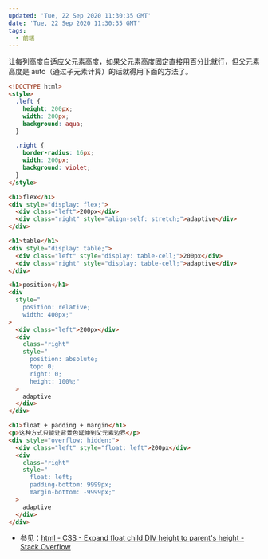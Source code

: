 ```yaml
---
updated: 'Tue, 22 Sep 2020 11:30:35 GMT'
date: 'Tue, 22 Sep 2020 11:30:35 GMT'
tags:
  - 前端
---
```


让每列高度自适应父元素高度，如果父元素高度固定直接用百分比就行，但父元素高度是 auto（通过子元素计算）的话就得用下面的方法了。

```html
<!DOCTYPE html>
<style>
  .left {
    height: 200px;
    width: 200px;
    background: aqua;
  }

  .right {
    border-radius: 16px;
    width: 200px;
    background: violet;
  }
</style>

<h1>flex</h1>
<div style="display: flex;">
  <div class="left">200px</div>
  <div class="right" style="align-self: stretch;">adaptive</div>
</div>

<h1>table</h1>
<div style="display: table;">
  <div class="left" style="display: table-cell;">200px</div>
  <div class="right" style="display: table-cell;">adaptive</div>
</div>

<h1>position</h1>
<div
  style="
    position: relative;
    width: 400px;"
>
  <div class="left">200px</div>
  <div
    class="right"
    style="
      position: absolute; 
      top: 0; 
      right: 0; 
      height: 100%;"
  >
    adaptive
  </div>
</div>

<h1>float + padding + margin</h1>
<p>这种方式只能让背景色延伸到父元素边界</p>
<div style="overflow: hidden;">
  <div class="left" style="float: left">200px</div>
  <div
    class="right"
    style="
      float: left; 
      padding-bottom: 9999px; 
      margin-bottom: -9999px;"
  >
    adaptive
  </div>
</div>
```

-   参见：[html - CSS - Expand float child DIV height to parent's height - Stack Overflow](https://stackoverflow.com/questions/4804581/css-expand-float-child-div-height-to-parents-height)
